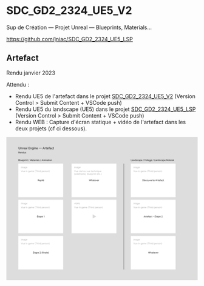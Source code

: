 # SDC_GD2_2324_UE5_V2

Sup de Création — Projet Unreal — Blueprints, Materials...

https://github.com/jniac/SDC_GD2_2324_UE5_LSP

## Artefact 

Rendu janvier 2023

Attendu :
- Rendu UE5 de l'artefact dans le projet [SDC_GD2_2324_UE5_V2](https://github.com/jniac/SDC_GD2_2324_UE5_V2/) (Version Control > Submit Content + VSCode push)
- Rendu UE5 du landscape (UE5) dans le projet [SDC_GD2_2324_UE5_LSP](https://github.com/jniac/SDC_GD2_2324_UE5_LSP) (Version Control > Submit Content + VSCode push)
- Rendu WEB : Capture d'écran statique + vidéo de l'artefact dans les deux projets (cf ci dessous).

<img src="md/Unreal-Engine-Artefact-Rendu.png">
